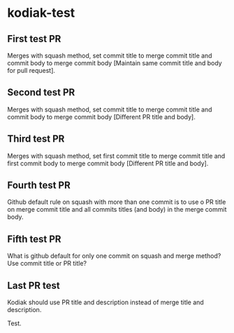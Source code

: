 # kodiak-test

## First test PR

Merges with squash method, set commit title to merge commit title and commit body to merge commit body [Maintain same commit title and body for pull request].

## Second test PR

Merges with squash method, set commit title to merge commit title and commit body to merge commit body [Different PR title and body].

## Third test PR

Merges with squash method, set first commit title to merge commit title and first commit body to merge commit body [Different PR title and body].

## Fourth test PR

Github default rule on squash with more than one commit is to use o PR title on merge commit title and all commits titles (and body) in the merge commit body.

## Fifth test PR
What is github default for only one commit on squash and merge method? Use commit title or PR title?

## Last PR test 

Kodiak should use PR title and description instead of merge title and description.

Test.